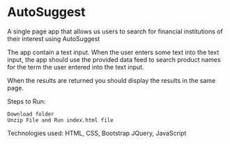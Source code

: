 # AutoSuggest

A single page app that allows us users to search for financial institutions of their interest using AutoSuggest

The app contain a text input. When the user enters some text into the text input, the app should use the provided data feed to search product names for the term the user entered into the text input.

When the results are returned you should display the results in the same page.

Steps to Run:

    Download folder
    Unzip File and Run index.html file

Technologies used:  HTML, CSS, Bootstrap JQuery, JavaScript
